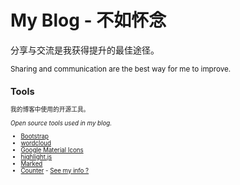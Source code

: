 # My Blog - 不如怀念

分享与交流是我获得提升的最佳途径。

<small>Sharing and communication are the best way for me to improve.<small>

## Tools

我的博客中使用的开源工具。

_Open source tools used in my blog._

-   [Bootstrap](https://getbootstrap.com/)
-   [wordcloud](https://github.com/timdream/wordcloud2.js)
-   [Google Material Icons](https://fonts.google.com/icons)
-   [highlight.js](https://highlightjs.org/)
-   [Marked](https://marked.js.org/)
-   [Counter](https://counter.dev/) - [See my info ?](https://counter.dev/dashboard.html?user=mrwang1212&token=crq1TWS5OR%2FR0ksf)
